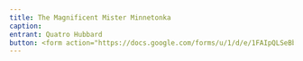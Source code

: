 ```yaml
---
title: The Magnificent Mister Minnetonka
caption: 
entrant: Quatro Hubbard
button: <form action="https://docs.google.com/forms/u/1/d/e/1FAIpQLSeBblQMqbBMeuApn2iPdutPu_wvMXp7h9YlIcRDEgHzWuKEQw/formResponse" method="post"><div class="form-element"></div><span>Votes</span><input type="text" name="entry.1185650402" required placeholder="$"></br><span>Email</span><input type="text" name="entry.882766101" required><button type="submit" name="button">Cast Votes</button></form>
---
```

